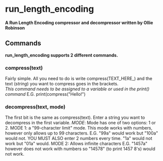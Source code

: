 # run_length_encoding
**A Run Length Encoding compressor and decompressor written by Ollie Robinson**
## Commands
**run_length_encoding supports 2 different commands.**
### compress(text)
Fairly simple. All you need to do is write compress(TEXT_HERE_) and the text (*string*) you want to compress goes in the brackets.<br />
*This command needs to be assigned to a variable or used in the print() command*
E.G. print(compress("Hello!")
### decompress(text, mode)
The first bit is the same as compress(text). Enter a string you want to decompress in the first variable.
*MODE*: Mode has one of two options: 1 or 2.
MODE 1: a "99-character limit" mode. This mode works with numbers, however only allows up to 99 characters. E.G. "99a" would work but "100a" would not. YOU MUST ALSO enter 2 numbers every time. "1a" would not work but "01a" would.
MODE 2: Allows infinite characters E.G. "1457a" however does not work with numbers so "14578" (to print 1457 8's) would not work.
